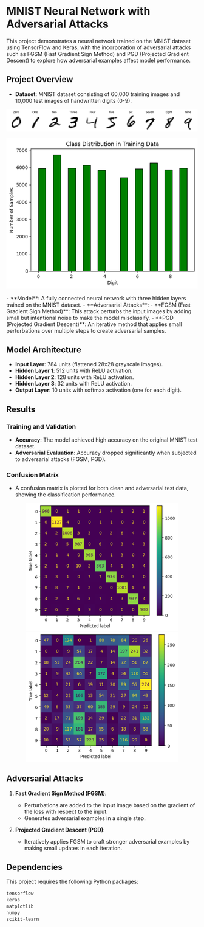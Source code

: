 # MNIST Neural Network with Adversarial Attacks

This project demonstrates a neural network trained on the MNIST dataset using TensorFlow and Keras, with the incorporation of adversarial attacks such as FGSM (Fast Gradient Sign Method) and PGD (Projected Gradient Descent) to explore how adversarial examples affect model performance.

## Project Overview

- **Dataset**: MNIST dataset consisting of 60,000 training images and 10,000 test images of handwritten digits (0-9).
<p align="center">
  <img src="Images/1.png" width="600"/>
</p>
 <p align="center"> 
  <img src="Images/2.png"  width="600"/>
</p>
- **Model**: A fully connected neural network with three hidden layers trained on the MNIST dataset.
- **Adversarial Attacks**:
  - **FGSM (Fast Gradient Sign Method)**: This attack perturbs the input images by adding small but intentional noise to make the model misclassify.
  - **PGD (Projected Gradient Descent)**: An iterative method that applies small perturbations over multiple steps to create adversarial samples.
  
## Model Architecture

- **Input Layer**: 784 units (flattened 28x28 grayscale images).
- **Hidden Layer 1**: 512 units with ReLU activation.
- **Hidden Layer 2**: 128 units with ReLU activation.
- **Hidden Layer 3**: 32 units with ReLU activation.
- **Output Layer**: 10 units with softmax activation (one for each digit).

## Results

### Training and Validation
- **Accuracy**: The model achieved high accuracy on the original MNIST test dataset.
- **Adversarial Evaluation**: Accuracy dropped significantly when subjected to adversarial attacks (FGSM, PGD).

### Confusion Matrix
- A confusion matrix is plotted for both clean and adversarial test data, showing the classification performance.
<p align="center">
  <img src="Images/3.png" alt="Confusion Matrix 1" width="400"/>
  <img src="Images/4.png" alt="Confusion Matrix 2" width="400"/>
</p>

## Adversarial Attacks

1. **Fast Gradient Sign Method (FGSM)**:
   - Perturbations are added to the input image based on the gradient of the loss with respect to the input.
   - Generates adversarial examples in a single step.

2. **Projected Gradient Descent (PGD)**:
   - Iteratively applies FGSM to craft stronger adversarial examples by making small updates in each iteration.

## Dependencies

This project requires the following Python packages:
```bash
tensorflow
keras
matplotlib
numpy
scikit-learn
